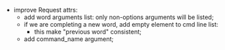 

 * improve Request attrs:
   * add word arguments list: only non-options arguments will be listed;
   * if we are completing a new word, add empty element to cmd line list:
     * this make "previous word" consistent;
   * add command_name argument;
